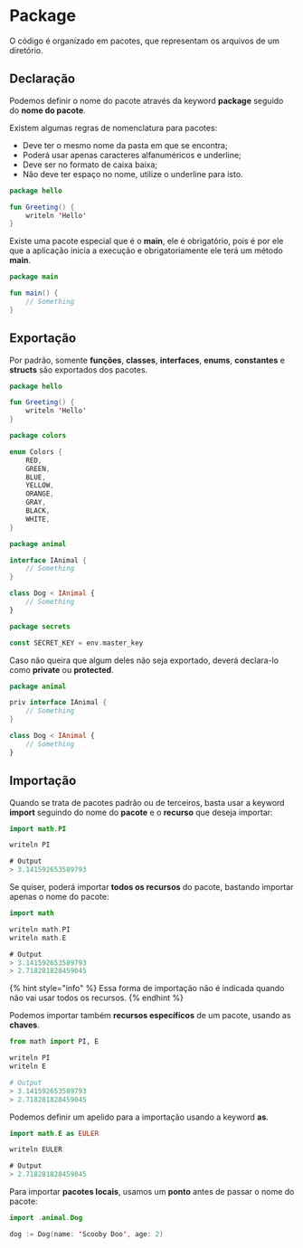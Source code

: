 # Package

O código é organizado em pacotes, que representam os arquivos de um diretório.

## Declaração

Podemos definir o nome do pacote através da keyword **package** seguido do **nome do pacote**.

Existem algumas regras de nomenclatura para pacotes:

* Deve ter o mesmo nome da pasta em que se encontra;
* Poderá usar apenas caracteres alfanuméricos e underline;
* Deve ser no formato de caixa baixa;
* Não deve ter espaço no nome, utilize o underline para isto.

```kotlin
package hello

fun Greeting() {
    writeln 'Hello'
}
```

Existe uma pacote especial que é o **main**, ele é obrigatório, pois é por ele que a aplicação inicia a execução e obrigatoriamente ele terá um método **main**.

```kotlin
package main

fun main() {
    // Something
}
```

## Exportação

Por padrão, somente **funções**, **classes**, **interfaces**, **enums**, **constantes** e **structs** são exportados dos pacotes.

```kotlin
package hello

fun Greeting() {
    writeln 'Hello'
}
```

```kotlin
package colors

enum Colors {
    RED,
    GREEN,
    BLUE,
    YELLOW,
    ORANGE,
    GRAY,
    BLACK,
    WHITE,
}
```

```kotlin
package animal

interface IAnimal {
    // Something
}

class Dog < IAnimal {
    // Something
}
```

```kotlin
package secrets

const SECRET_KEY = env.master_key
```

Caso não queira que algum deles não seja exportado, deverá declara-lo como **private** ou **protected**.

```kotlin
package animal

priv interface IAnimal {
    // Something
}

class Dog < IAnimal {
    // Something
}
```

## Importação

Quando se trata de pacotes padrão ou de terceiros, basta usar a keyword **import** seguindo do nome do **pacote** e o **recurso** que deseja importar:

```kotlin
import math.PI

writeln PI

# Output
> 3.141592653589793
```

Se quiser, poderá importar **todos os recursos** do pacote, bastando importar apenas o nome do pacote:

```kotlin
import math

writeln math.PI
writeln math.E

# Output
> 3.141592653589793
> 2.718281828459045
```

{% hint style="info" %}
Essa forma de importação não é indicada quando não vai usar todos os recursos.
{% endhint %}

Podemos importar também **recursos específicos** de um pacote, usando as **chaves**.

```python
from math import PI, E

writeln PI
writeln E

# Output
> 3.141592653589793
> 2.718281828459045
```

Podemos definir um apelido para a importação usando a keyword **as**.

```kotlin
import math.E as EULER

writeln EULER

# Output
> 2.718281828459045
```

Para importar **pacotes locais**, usamos um **ponto** antes de passar o nome do pacote:

```kotlin
import .animal.Dog

dog := Dog(name: 'Scooby Doo', age: 2)
```
